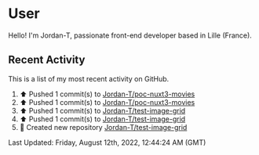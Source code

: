 # User

Hello! I'm Jordan-T, passionate front-end developer based in Lille (France).

## Recent Activity

This is a list of my most recent activity on GitHub.

<!--RECENT_ACTIVITY:start-->
1. ⬆️ Pushed 1 commit(s) to [Jordan-T/poc-nuxt3-movies](https://github.com/Jordan-T/poc-nuxt3-movies)
2. ⬆️ Pushed 1 commit(s) to [Jordan-T/poc-nuxt3-movies](https://github.com/Jordan-T/poc-nuxt3-movies)
3. ⬆️ Pushed 1 commit(s) to [Jordan-T/test-image-grid](https://github.com/Jordan-T/test-image-grid)
4. ⬆️ Pushed 1 commit(s) to [Jordan-T/test-image-grid](https://github.com/Jordan-T/test-image-grid)
5. 📔 Created new repository [Jordan-T/test-image-grid](https://github.com/Jordan-T/test-image-grid)
<!--RECENT_ACTIVITY:end-->

<!--RECENT_ACTIVITY:last_update-->
Last Updated: Friday, August 12th, 2022, 12:44:24 AM (GMT)
<!--RECENT_ACTIVITY:last_update_end-->
